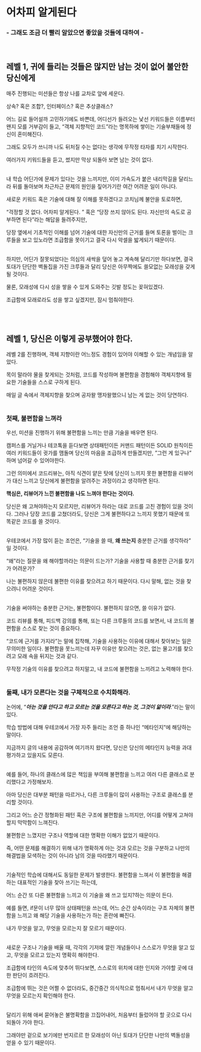 # 어차피 알게된다 
### - 그래도 조금 더 빨리 알았으면 좋았을 것들에 대하여 -
<br>


## 레벨 1, 귀에 들리는 것들은 많지만 남는 것이 없어 불안한 당신에게

매주 진행되는 미션들은 항상 나를 교차로 앞에 세운다. 

상속? 혹은 조합?, 인터페이스? 혹은 추상클래스? 

어느 길로 들어설까 고민하기에도 바쁜데, 어디선가 들려오는 낯선 키워드들은 이름부터 왠지 모를 거부감이 들고, “객체 지향적인 코드”라는 명목하에 쌓이는 기술부채들에 정신이 혼미해진다.

그래도 모두가 쓰니까 나도 뒤처질 수는 없다는 생각에 무작정 타자를 치기 시작한다.

여러가지 키워드들을 듣고, 썼지만 막상 되돌아 보면 남는 것이 없다.
<br><br>

내 학습 어딘가에 문제가 있다는 것을 느끼지만, 이미 가속도가 붙은 내리막길을 달리느라 뒤를 돌아보며 차근차근 문제의 원인을 짚어가기란 여간 어려운 일이 아니다.

새로운 키워드 혹은 기술에 대해 잘 이해를 못하겠다고 코치님께 불안을 토로하면, 

“걱정할 것 없다. 어차피 알게된다. ” 혹은 “당장 쓰지 않아도 된다. 자신만의 속도로 공부하면 된다”라는 해답을 들려주지만,

당장 옆에서 기초적인 이해를 넘어 기술에 대한 자신만의 근거를 들며 토론을 벌이는 크루들을 보고 있노라면 조급함을 못이기고 결국 다시 악셀을 밟게되기 때문이다.
<br><br>

하지만, 어딘가 잘못되었다는 의심의 새싹을 덮어 놓고 계속해 달리기만 하다보면, 결국 토대가 단단한 벽돌집을 가진 크루들과 달리 당신은 아무짝에도 쓸모없는 모래성을 갖게될 것이다.

물론, 모래성에 다시 성을 쌓을 수 있게 도와주는 깃발 정도는 꽂혀있겠다.

조급함에 모래로라도 성을 쌓고 싶겠지만, 잠시 멈춰야한다.

<br><br>

## 레벨 1, 당신은 이렇게 공부했어야 한다.

레벨 2를 진행하며, 객체 지향이란 어느정도 경험이 있어야 이해할 수 있는 개념임을 알았다.

목이 말라야 물을 찾게되는 것처럼, 코드를 작성하며 불편함을 경험해야 객체지향에 필요한 기술들을 스스로 구하게 된다.

매일 글 속에서 객체지향을 찾으며 공자왈 맹자왈했으니 남는 게 없는 것이 당연하다.
<br><br>

### 첫째, 불편함을 느껴라

우선, 미션을 진행하기 위해 불편함을 느끼는 만큼 기술을 배우면 된다.

캠퍼스를 거닐거나 테코톡을 듣다보면 상태패턴이든 커맨드 패턴이든 SOLID 원칙이든 여러 키워드들이 귓가를 맴돌며 당신의 마음을 조급하게 만들겠지만, ”그런 게 있구나” 하며 넘어갈 수 있어야한다.

그런 의미에서 코드리뷰는, 아직 식견이 얕은 탓에 당신이 느끼지 못한 불편함을 리뷰어가 대신 느끼고 당신에게 불편함을 알려주는 과정이라고 생각하면 된다.

**핵심은, 리뷰어가 느낀 불편함을 나도 느껴야 한다는 것이다.**

당신은 왜 고쳐야하는지 모르지만, 리뷰어가 하라는 대로 코드를 고친 경험이 있을 것이다. 그러나 당장 코드를 고쳤더라도, 당신은 그게 불편하다고 느끼지 못했기 때문에 또 똑같은 코드를 쓸 것이다. 
<br><br>

우테코에서 가장 많이 듣는 조언은, “기술을 쓸 때, **왜 쓰는지** 충분한 근거를 생각하라” 일 것이다. 

“왜”라는 질문을 왜 해야할까라는 의문이 드는가?  기술을 사용할 때 충분한 근거를 찾기가 어려운가?

나는 불편하지 않은데 불편한 이유를 찾으려고 하기 때문이다. 다시 말해, 없는 것을 찾으려니 어려운 것이다.
<br><br>

기술을 써야하는 충분한 근거는, 불편함이다. 불편하지 않으면, 쓸 이유가 없다.

코드 리뷰를 통해, 피드백 강의를 통해, 또는 다른 크루들의 코드를 보면서, 내 코드의 불편함을 스스로 찾는 것이 중요하다. 

“코드에 근거를 가지라”는 말에 집착해, 기술을 사용하는 이유에 대해서 찾아보는 일은 무의미한 일이다. 불편함을 못느끼는데 자꾸 이유만 찾으려는 것은, 없는 물고기를 찾으려고 모래 속을 뒤지는 것과 같다.

무작정 기술의 이유를 찾으려고 하지말고, 내 코드에 불편함을 느끼려고 노력해야 한다. 
<br><br>

### 둘째, 내가 모른다는 것을 구체적으로 수치화해라.

논어에, “***아는 것을 안다고 하고 모르는 것을 모른다고 하는 것, 그것이 앎이라***.”라는 말이 있다.

학습 방법에 대해 우테코에서 가장 자주 들리는 조언 중 하나인 “메타인지”에 해당하는 말이다.

지금까지 글의 내용에 공감하며 여기까지 왔다면, 당신은 당신의 메타인지 능력을 과대평가하고 있을지도 모른다.
<br><br>


예를 들어, 하나의 클래스에 많은 책임을 부여해 불편함을 느끼고 여러 다른 클래스로 분리했다고 가정해보자. 

아마 당신은 대부분 패턴을 따르거나, 다른 크루들이 많이 사용하는 구조로 클래스를 분리할 것이다. 

그리고 어느 순간 정형화된 패턴 혹은 구조에 불편함을 느끼지만, 어디를 어떻게 고쳐야할지 막막함이 느껴진다. 

불편함은 느꼈지만 구조나 역할에 대한 명확한 이해가 없었기 때문이다. 

즉, 어떤 문제를 해결하기 위해 내가 명확하게 아는 것과 모르는 것을 구분하고 나만의 해결법을 모색하는 것이 아니라 남의 것을 따라했기 때문이다.
<br><br>


기술적인 학습에 대해서도 동일한 문제가 발생한다. 불편함을 느껴서 이 불편함을 해결하는 대표적인 기술을 찾아 쓰기는 하는데, 

어느 순간 또 다른 불편함을 느끼고 이 기술을 왜 쓰고 있지?하는 의문이 든다. 

예를 들면, if문이 너무 많아 상태패턴을 쓰는데, 어느 순간 상속이라는 구조 자체의 불편함을 느끼고 왜 해당 기술을 사용하는가 하는 혼란에 빠진다.

내가 무엇을 알고, 무엇을 모르는지 잘 모르기 때문이다.
<br><br>


새로운 구조나 기술을 배울 때, 각각의 기저에 깔린 개념들이나 스스로가 무엇을 알고 있고, 무엇을 모르고 있는지 명확히 해야한다.

조급함에 타인의 속도에 맞추어 뛰다보면, 스스로의 위치에 대한 인지와 가야할 곳에 대한 판단이 흐려진다. 

조급함에 뛰는 것은 어쩔 수 없더라도, 중간중간 의식적으로 멈춰서서 내가 무엇을 알고 무엇을 모르는지 확인해야 한다.
<br><br>


달리기 위해 애써 묻어놓은 불명확함을 끄집어내어, 처음부터 들렀어야 할 곳으로 다시 되돌아 가야 한다.

그래야만 겉으로 보기에만 번지르르 한 모래성이 아닌 토대가 단단한 나만의 벽돌성을 얻을 수 있기 때문이다.
